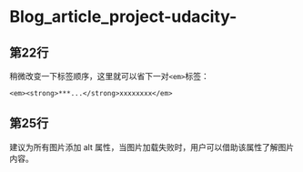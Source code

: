 # Blog_article_project-udacity-

## 第22行
稍微改变一下标签顺序，这里就可以省下一对`<em>`标签：

`<em><strong>***...</strong>xxxxxxxx</em>`

## 第25行
建议为所有图片添加 alt 属性，当图片加载失败时，用户可以借助该属性了解图片内容。
